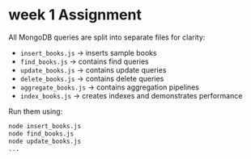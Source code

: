 # week 1 Assignment

All MongoDB queries are split into separate files for clarity:

- `insert_books.js` → inserts sample books  
- `find_books.js` → contains find queries  
- `update_books.js` → contains update queries  
- `delete_books.js` → contains delete queries  
- `aggregate_books.js` → contains aggregation pipelines  
- `index_books.js` → creates indexes and demonstrates performance

Run them using:

```bash
node insert_books.js
node find_books.js
node update_books.js
...
